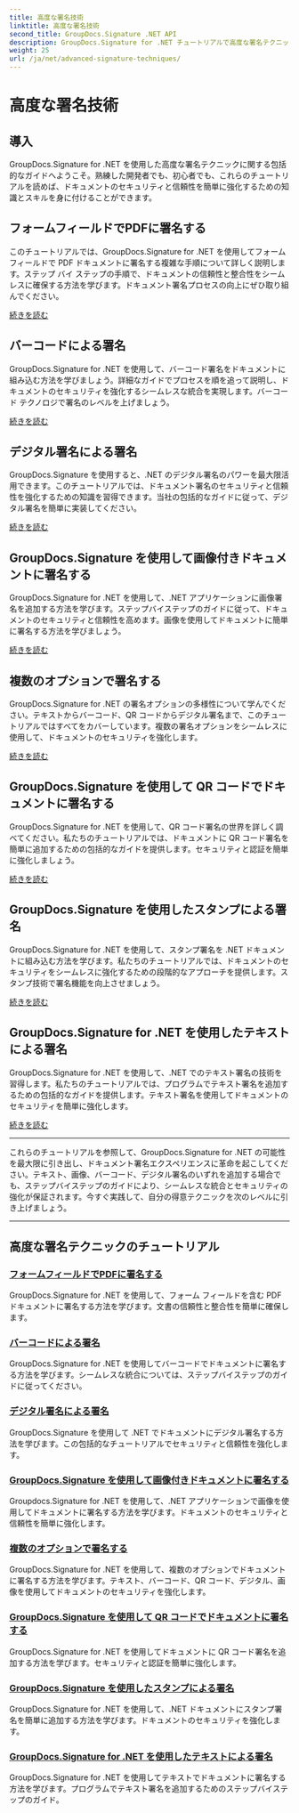 ```yaml
---
title: 高度な署名技術
linktitle: 高度な署名技術
second_title: GroupDocs.Signature .NET API
description: GroupDocs.Signature for .NET チュートリアルで高度な署名テクニックを学習します。 PDF、画像、ドキュメントにバーコードやデジタルなどを使用してシームレスに署名します。
weight: 25
url: /ja/net/advanced-signature-techniques/
---
```


# 高度な署名技術

## 導入

GroupDocs.Signature for .NET を使用した高度な署名テクニックに関する包括的なガイドへようこそ。熟練した開発者でも、初心者でも、これらのチュートリアルを読めば、ドキュメントのセキュリティと信頼性を簡単に強化するための知識とスキルを身に付けることができます。

## フォームフィールドでPDFに署名する

このチュートリアルでは、GroupDocs.Signature for .NET を使用してフォーム フィールドで PDF ドキュメントに署名する複雑な手順について詳しく説明します。ステップ バイ ステップの手順で、ドキュメントの信頼性と整合性をシームレスに確保する方法を学びます。ドキュメント署名プロセスの向上にぜひ取り組んでください。

[続きを読む](./sign-pdf-form-field/)

## バーコードによる署名

GroupDocs.Signature for .NET を使用して、バーコード署名をドキュメントに組み込む方法を学びましょう。詳細なガイドでプロセスを順を追って説明し、ドキュメントのセキュリティを強化するシームレスな統合を実現します。バーコード テクノロジで署名のレベルを上げましょう。

[続きを読む](./sign-with-barcode/)

## デジタル署名による署名

GroupDocs.Signature を使用すると、.NET のデジタル署名のパワーを最大限活用できます。このチュートリアルでは、ドキュメント署名のセキュリティと信頼性を強化するための知識を習得できます。当社の包括的なガイドに従って、デジタル署名を簡単に実装してください。

[続きを読む](./sign-with-digital/)

## GroupDocs.Signature を使用して画像付きドキュメントに署名する

GroupDocs.Signature for .NET を使用して、.NET アプリケーションに画像署名を追加する方法を学びます。ステップバイステップのガイドに従って、ドキュメントのセキュリティと信頼性を高めます。画像を使用してドキュメントに簡単に署名する方法を学びましょう。

[続きを読む](./sign-with-image/)

## 複数のオプションで署名する

GroupDocs.Signature for .NET の署名オプションの多様性について学んでください。テキストからバーコード、QR コードからデジタル署名まで、このチュートリアルではすべてをカバーしています。複数の署名オプションをシームレスに使用して、ドキュメントのセキュリティを強化します。

[続きを読む](./sign-with-multiple-options/)

## GroupDocs.Signature を使用して QR コードでドキュメントに署名する

GroupDocs.Signature for .NET を使用して、QR コード署名の世界を詳しく調べてください。私たちのチュートリアルでは、ドキュメントに QR コード署名を簡単に追加するための包括的なガイドを提供します。セキュリティと認証を簡単に強化しましょう。

[続きを読む](./sign-with-qr-code/)

## GroupDocs.Signature を使用したスタンプによる署名

GroupDocs.Signature for .NET を使用して、スタンプ署名を .NET ドキュメントに組み込む方法を学びます。私たちのチュートリアルでは、ドキュメントのセキュリティをシームレスに強化するための段階的なアプローチを提供します。スタンプ技術で署名機能を向上させましょう。

[続きを読む](./sign-with-stamp/)

## GroupDocs.Signature for .NET を使用したテキストによる署名

GroupDocs.Signature for .NET を使用して、.NET でのテキスト署名の技術を習得します。私たちのチュートリアルでは、プログラムでテキスト署名を追加するための包括的なガイドを提供します。テキスト署名を使用してドキュメントのセキュリティを簡単に強化します。

[続きを読む](./sign-with-text/)

---

これらのチュートリアルを参照して、GroupDocs.Signature for .NET の可能性を最大限に引き出し、ドキュメント署名エクスペリエンスに革命を起こしてください。テキスト、画像、バーコード、デジタル署名のいずれを追加する場合でも、ステップバイステップのガイドにより、シームレスな統合とセキュリティの強化が保証されます。今すぐ実践して、自分の得意テクニックを次のレベルに引き上げましょう。

---

## 高度な署名テクニックのチュートリアル
### [フォームフィールドでPDFに署名する](./sign-pdf-form-field/)
GroupDocs.Signature for .NET を使用して、フォーム フィールドを含む PDF ドキュメントに署名する方法を学びます。文書の信頼性と整合性を簡単に確保します。
### [バーコードによる署名](./sign-with-barcode/)
GroupDocs.Signature for .NET を使用してバーコードでドキュメントに署名する方法を学びます。シームレスな統合については、ステップバイステップのガイドに従ってください。
### [デジタル署名による署名](./sign-with-digital/)
GroupDocs.Signature を使用して .NET でドキュメントにデジタル署名する方法を学びます。この包括的なチュートリアルでセキュリティと信頼性を強化します。
### [GroupDocs.Signature を使用して画像付きドキュメントに署名する](./sign-with-image/)
Groupdocs.Signature for .NET を使用して、.NET アプリケーションで画像を使用してドキュメントに署名する方法を学びます。ドキュメントのセキュリティと信頼性を簡単に強化します。
### [複数のオプションで署名する](./sign-with-multiple-options/)
GroupDocs.Signature for .NET を使用して、複数のオプションでドキュメントに署名する方法を学びます。テキスト、バーコード、QR コード、デジタル、画像を使用してドキュメントのセキュリティを強化します。
### [GroupDocs.Signature を使用して QR コードでドキュメントに署名する](./sign-with-qr-code/)
GroupDocs.Signature for .NET を使用してドキュメントに QR コード署名を追加する方法を学びます。セキュリティと認証を簡単に強化します。
### [GroupDocs.Signature を使用したスタンプによる署名](./sign-with-stamp/)
GroupDocs.Signature for .NET を使用して、.NET ドキュメントにスタンプ署名を簡単に追加する方法を学びます。ドキュメントのセキュリティを強化します。
### [GroupDocs.Signature for .NET を使用したテキストによる署名](./sign-with-text/)
GroupDocs.Signature for .NET を使用してテキストでドキュメントに署名する方法を学びます。プログラムでテキスト署名を追加するためのステップバイステップのガイド。